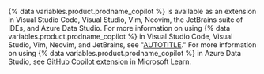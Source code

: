 {% data variables.product.prodname_copilot %} is available as an extension in Visual Studio Code, Visual Studio, Vim, Neovim, the JetBrains suite of IDEs, and Azure Data Studio. For more information on using {% data variables.product.prodname_copilot %} in Visual Studio Code, Visual Studio, Vim, Neovim, and JetBrains, see "[AUTOTITLE](/copilot/getting-started-with-github-copilot)." For more information on using {% data variables.product.prodname_copilot %} in Azure Data Studio, see [GitHub Copilot extension](https://learn.microsoft.com/en-us/sql/azure-data-studio/extensions/github-copilot-extension?view=sql-server-ver16) in Microsoft Learn.